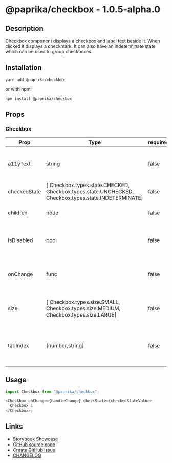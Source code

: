 <!-- start: Autogenerated - do not modify -->

# @paprika/checkbox - 1.0.5-alpha.0

## Description

Checkbox component displays a checkbox and label text beside it. When clicked it displays a checkmark. It can also have an indeterminate state which can be used to group checkboxes.

## Installation

```
yarn add @paprika/checkbox
```

or with npm:

```
npm install @paprika/checkbox
```

## Props

### Checkbox

| Prop         | Type                                                                                                | required | default                        | Description                                                |
| ------------ | --------------------------------------------------------------------------------------------------- | -------- | ------------------------------ | ---------------------------------------------------------- |
| a11yText     | string                                                                                              | false    | null                           | Used for aria-label on the checkbox input                  |
| checkedState | [ Checkbox.types.state.CHECKED, Checkbox.types.state.UNCHECKED, Checkbox.types.state.INDETERMINATE] | false    | Checkbox.types.state.UNCHECKED | The checkbox state                                         |
| children     | node                                                                                                | false    | null                           | Used for label contents                                    |
| isDisabled   | bool                                                                                                | false    | false                          | Describe if the checkbox is disabled or not                |
| onChange     | func                                                                                                | false    | () => {}                       | Callback triggered when the input state is changed         |
| size         | [ Checkbox.types.size.SMALL, Checkbox.types.size.MEDIUM, Checkbox.types.size.LARGE]                 | false    | Checkbox.types.size.MEDIUM     | Size provided by parent Group component                    |
| tabIndex     | [number,string]                                                                                     | false    | 0                              | Value for tabindex attribute to override the default of 0. |

<!-- end: Autogenerated - do not modify -->
<!-- content -->

## Usage

```js
import Checkbox from "@paprika/checkbox";

<Checkbox onChange={handleChange} checkState={checkedStateValue>
  Checkbox 1
</Checkbox>;
```

<!-- eoContent -->

## Links

- [Storybook Showcase](https://paprika.highbond.com/?path=/story/forms-checkbox--showcase)
- [GitHub source code](https://github.com/acl-services/paprika/tree/master/packages/Checkbox/src)
- [Create GitHub issue](https://github.com/acl-services/paprika/issues/new?label=[]&title=@paprika/checkbox%20[help]:%20your%20short%20description&body=%0A%23%20Help%20wanted%0A%0A%23%23%20Please%20write%20your%20question.%0A*A%20clear%20and%20concise%20description%20of%20what%20the%20question%20is*%0A%0A%23%23%20Additional%20context%0A*Add%20any%20other%20context%20or%20screenshots%20about%20your%20question%20here.*%0A)
- [CHANGELOG](https://github.com/acl-services/paprika/tree/master/packages/Checkbox/CHANGELOG.md)
